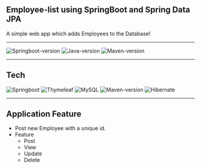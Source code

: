 ## Employee-list using SpringBoot and Spring Data JPA
A simple web app which adds Employees to the Database!
___
![Springboot-version](https://img.shields.io/badge/springboot-2.7.5-green?style=for-the-badge&logo=springboot)
![Java-version](https://img.shields.io/badge/java-17-yellowgreen?style=for-the-badge&logo=java)
![Maven-version](https://img.shields.io/badge/Maven-3.8.6-orange?style=for-the-badge&logo=maven)
___
## Tech
![Springboot](https://img.shields.io/badge/SpringBoot-6DB33F?style=for-the-badge&logo=springboot&logoColor=white)
![Thymeleaf](https://img.shields.io/badge/Thymeleaf-006400?style=for-the-badge&logo=thymeleaf)
![MySQL](https://img.shields.io/badge/MySQL-316192?style=for-the-badge&logo=mysql&logoColor=white)
![Maven-version](https://img.shields.io/badge/Maven-3.8.6-orange?style=for-the-badge&logo=maven)
![Hibernate](https://img.shields.io/badge/Hibernate-D8BB78?style=for-the-badge&logo=hibernate&logoColor=black)

___

## Application Feature

- Post new Employee with a unique id.
- Feature
     - Post
     - View
     - Update
     - Delete
